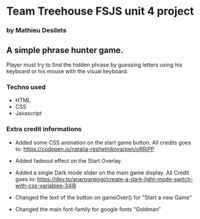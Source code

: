 # Team Treehouse FSJS unit 4 project
### by Mathieu Desilets

## A simple phrase hunter game.
Player must try to find the hidden phrase by guessing letters using his keyboard or his mouse with the visual keyboard.


### Techno used
- HTML
- CSS
- Javascript
 

### Extra credit informations

- Added some CSS animation on the start game button. All credits goes to:
  https://codepen.io/natalia-reshetnikova/pen/oRRjPP  

- Added fadeout effect on the Start Overlay.

- Added a single Dark mode slider on the main game display.
  All Credit goes to: https://dev.to/ananyaneogi/create-a-dark-light-mode-switch-with-css-variables-34l8

- Changed the text of the button on gameOver() for "Start a new Game"

- Changed the main font-family for google fonts "Goldman"

